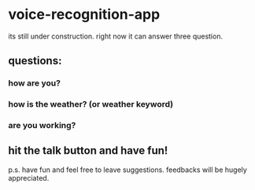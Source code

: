 # voice-recognition-app



its still under construction. right now it can answer three question.

## questions:
### how are you?
### how is the weather? (or weather keyword)
### are you working? 

## hit the talk button and have fun!

p.s. have fun and feel free to leave suggestions. feedbacks will be hugely appreciated.

